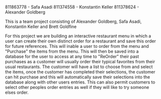 811863778 - Safa Asadi
811374558 - Konstantin Keller
811378624 - Alexander Goldberg

This is a team project consisting of Alexander Goldberg, Safa Asadi, Konstantin Keller and Brett Goldfine

For this project we are building an interactive restaurant menu in which a user can create their own distinct order for a 
restaurant and save this order for future references. This will inable a user to order from the menu and "Purchase" the items 
from the menu. This will then be saved into a database for the user to access at any time to "ReOrder" their past purchases as 
a customer will usually order their typical favorites from their usual restaurants. The customer will have a list to choose 
from and select the items, once the customer has completed their selections, the customer can hit purchase and this will 
automatically save their selections into the database along with other users entries. This can also permit customers to select 
other peoples order entries as well if they will like to try someone elses order.
